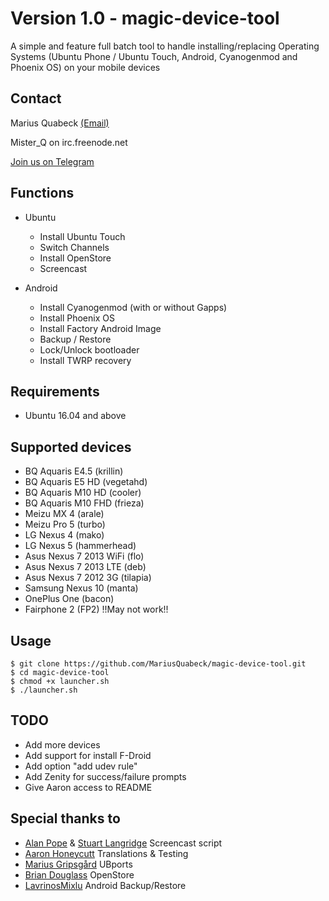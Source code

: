 # Version 1.0 - magic-device-tool

A simple and feature full batch tool to handle installing/replacing Operating Systems (Ubuntu Phone / Ubuntu Touch, Android, Cyanogenmod and Phoenix OS) on your mobile devices

Contact
-------
Marius Quabeck [(Email)](mailto:misterq@ubuntu.com)

Mister_Q on irc.freenode.net

[Join us on Telegram](https://telegram.me/joinchat/A3LlWgiC4TQYX0epd9w8EQ)

Functions
---
- Ubuntu
  - Install Ubuntu Touch
  - Switch Channels
  - Install OpenStore
  - Screencast


- Android
  - Install Cyanogenmod (with or without Gapps)
  - Install Phoenix OS
  - Install Factory Android Image
  - Backup / Restore
  - Lock/Unlock bootloader
  - Install TWRP recovery


Requirements
----
- Ubuntu 16.04 and above

Supported devices
----

- BQ Aquaris E4.5 (krillin)
- BQ Aquaris E5 HD (vegetahd)
- BQ Aquaris M10 HD (cooler)
- BQ Aquaris M10 FHD (frieza)
- Meizu MX 4 (arale)
- Meizu Pro 5 (turbo)
- LG Nexus 4 (mako)
- LG Nexus 5 (hammerhead)
- Asus Nexus 7 2013 WiFi (flo)
- Asus Nexus 7 2013 LTE (deb)
- Asus Nexus 7 2012 3G (tilapia)
- Samsung Nexus 10 (manta)
- OnePlus One (bacon)
- Fairphone 2 (FP2) !!May not work!!


Usage
-----
```
$ git clone https://github.com/MariusQuabeck/magic-device-tool.git
$ cd magic-device-tool
$ chmod +x launcher.sh
$ ./launcher.sh
```

TODO
------
- Add more devices
- Add support for install F-Droid
- Add option "add udev rule"
- Add Zenity for success/failure prompts
- Give Aaron access to README

Special thanks to
---
- [Alan Pope](https://github.com/popey) & [Stuart Langridge](https://github.com/stuartlangridge) Screencast script
- [Aaron Honeycutt](https://github.com/ahoneybun) Translations & Testing
- [Marius Gripsgård](https://github.com/mariogrip) UBports
- [Brian Douglass](https://github.com/bhdouglass) OpenStore
- [LavrinosMixlu](https://github.com/LavrinosMixlu) Android Backup/Restore
